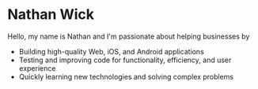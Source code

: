 # Nathan Wick
Hello, my name is Nathan and I'm passionate about helping businesses by
* Building high-quality Web, iOS, and Android applications
* Testing and improving code for functionality, efficiency, and user experience
* Quickly learning new technologies and solving complex problems
